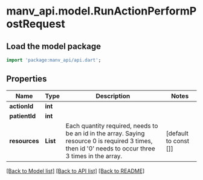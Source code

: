 # manv_api.model.RunActionPerformPostRequest

## Load the model package
```dart
import 'package:manv_api/api.dart';
```

## Properties
Name | Type | Description | Notes
------------ | ------------- | ------------- | -------------
**actionId** | **int** |  | 
**patientId** | **int** |  | 
**resources** | **List<int>** | Each quantity required, needs to be an id in the array. Saying resource 0 is required 3 times, then id '0' needs to occur three 3 times in the array. | [default to const []]

[[Back to Model list]](../README.md#documentation-for-models) [[Back to API list]](../README.md#documentation-for-api-endpoints) [[Back to README]](../README.md)


